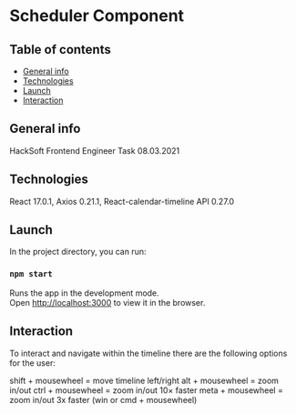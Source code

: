 
# Scheduler Component

## Table of contents
* [General info](#general-info)
* [Technologies](#technologies)
* [Launch](#launch)
* [Interaction](#interaction)

## General info

HackSoft Frontend Engineer Task
08.03.2021

## Technologies

React 17.0.1,
Axios 0.21.1,
React-calendar-timeline API 0.27.0

## Launch

In the project directory, you can run:
### `npm start`
Runs the app in the development mode.\
Open [http://localhost:3000](http://localhost:3000) to view it in the browser.

## Interaction

To interact and navigate within the timeline there are the following options for the user:

shift + mousewheel = move timeline left/right
alt + mousewheel = zoom in/out
ctrl + mousewheel = zoom in/out 10× faster
meta + mousewheel = zoom in/out 3x faster (win or cmd + mousewheel)